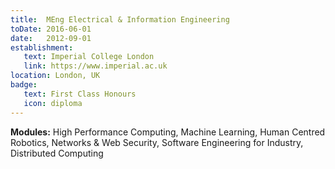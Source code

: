 ```yaml
---
title:  MEng Electrical & Information Engineering
toDate: 2016-06-01
date:   2012-09-01
establishment:
   text: Imperial College London
   link: https://www.imperial.ac.uk
location: London, UK
badge:
   text: First Class Honours
   icon: diploma
---
```

**Modules:** High Performance Computing, Machine Learning, Human Centred Robotics, Networks & Web Security, Software Engineering for Industry, Distributed Computing

